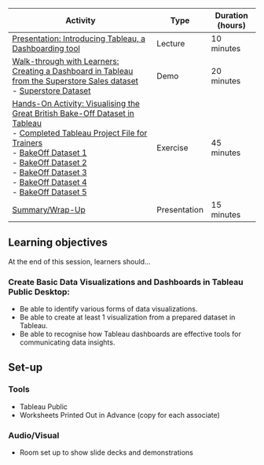 
| Activity | Type | Duration (hours) |
| --- | --- | --- |
| [Presentation: Introducing Tableau, a Dashboarding tool](./TableauPresentation.slides.md)  | Lecture |	10 minutes |
| [Walk-through with Learners: Creating a Dashboard in Tableau from the Superstore Sales dataset](./TasterDay_TableauDemo.docx) <br> - [Superstore Dataset](./SampleSuperstoreData.csv) | Demo | 20 minutes |
| [Hands-On Activity: Visualising the Great British Bake-Off Dataset in Tableau](./TasterDay_LearnerActivity_Tableau.docx) <br> - [Completed Tableau Project File for Trainers](./TasterDay_LearnerActivity_Tableau_completed.twb) <br> - [BakeOff Dataset 1](./GBBO_Datafiles/Bakers.csv) <br> - [BakeOff Dataset 2](./GBBO_Datafiles/ChallengeBakes.csv) <br> - [BakeOff Dataset 3](./GBBO_Datafiles/Episodes.csv) <br> - [BakeOff Dataset 4](./GBBO_Datafiles/Outcomes.csv) <br> - [BakeOff Dataset 5](./GBBO_Datafiles/Seasons.csv) | Exercise | 45 minutes |
| [Summary/Wrap-Up](./TasterDay_Summary.slides.md) | Presentation | 15 minutes |


## Learning objectives
At the end of this session, learners should...

### Create Basic Data Visualizations and Dashboards in Tableau Public Desktop:

- Be able to identify various forms of data visualizations.
- Be able to create at least 1 visualization from a prepared dataset in Tableau.
- Be able to recognise how Tableau dashboards are effective tools for communicating data insights.

## Set-up

### Tools
- Tableau Public
- Worksheets Printed Out in Advance (copy for each associate)

### Audio/Visual
- Room set up to show slide decks and demonstrations


